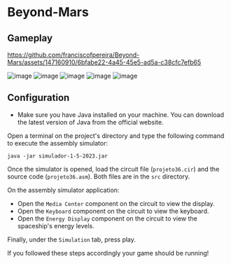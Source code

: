 # Beyond-Mars

## Gameplay

https://github.com/franciscofpereira/Beyond-Mars/assets/147160910/6bfabe22-4a45-45e5-ad5a-c38cfc7efb65

![image](https://github.com/franciscofpereira/Beyond-Mars/assets/147160910/39b8943e-77f8-47ba-b74d-10ed3ba5b214)
![image](https://github.com/franciscofpereira/Beyond-Mars/assets/147160910/0d3c1c95-c980-4158-a0f7-bd6756a0ad78)
![image](https://github.com/franciscofpereira/Beyond-Mars/assets/147160910/d88066c7-c39b-4ae3-bbf5-72338cd6b299)
![image](https://github.com/franciscofpereira/Beyond-Mars/assets/147160910/f6881123-b888-4086-b743-d1db88ecad6b)
![image](https://github.com/franciscofpereira/Beyond-Mars/assets/147160910/c49724f8-4354-4fe4-90fa-df14f8f9c415)


## Configuration

- Make sure you have Java installed on your machine. You can download the latest version of Java from the official website.

Open a terminal on the project's directory and type the following command to execute the assembly simulator:
```text
java -jar simulador-1-5-2023.jar
```
Once the simulator is opened, load the circuit file (`projeto36.cir`) and the source code (`projeto36.asm`). Both files are in the `src` directory.

On the assembly simulator application:

 - Open the `Media Center` component on the circuit to view the display.
 - Open the `Keyboard` component on the circuit to view the keyboard. 
 - Open the `Energy Display` component on the circuit to view the spaceship's energy levels. 

Finally, under the `Simulation` tab, press play.

If you followed these steps accordingly your game should be running!



